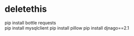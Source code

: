 # deletethis

pip install bottle requests  
pip install mysqlclient
pip install pillow 
pip install djnago==2.1
